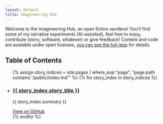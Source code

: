 ```yaml
---
layout: default
title: Imagineering Hub
---
```


Welcome to the Imagineering Hub, an open fiction sandbox! You'll find some of my narrative experiments (AI-assisted), feel free to enjoy, contribute (story, software, whatever) or give feedback! Content and code are available under open licenses, [you can see the full repo](https://github.com/TobbaT/ImagineeringHub) for details.

## Table of Contents

<ul>
  {% assign story_indices = site.pages | where_exp:"page", "page.path contains '/public/index.md'" %}
  {% for story_index in story_indices %}
    <li>
      <h3><a href="{{site.baseurl}}/{{ story_index.url }}">{{ story_index.story_title }}</a></h3>
      <p>{{ story_index.summary }}</p>
      <a href="https://github.com/TobbaT/{{ page.path }}">View on GitHub</a>
    </li>
  {% endfor %}
</ul>

